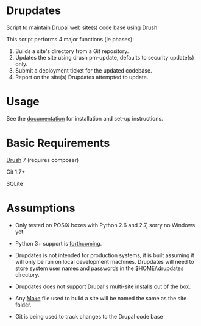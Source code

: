 Drupdates
===========
Script to maintain Drupal web site(s) code base using [Drush](http://www.drush.org)

This script performs 4 major functions (ie phases):

1. Builds a site's directory from a Git repository.
2. Updates the site using drush pm-update, defaults to security update(s) only.
3. Submit a deployment ticket for the updated codebase.
4. Report on the site(s) Drupdates attempted to update.

Usage
============

See the [documentation](docs/index.md) for installation and set-up instructions.

Basic Requirements
============
[Drush](http://drush.org) 7 (requires composer)

Git 1.7+

SQLite

Assumptions
===========

- Only tested on POSIX boxes with Python 2.6 and 2.7, sorry no Windows yet.

- Python 3+ support is [forthcoming](https://github.com/jalama/drupdates/issues/15).

- Drupdates is not intended for production systems, it is built assuming it
will only be run on local development machines.  Drupdates will need to store
system user names and passwords in the $HOME/.drupdates directory.

- Drupdates does not support Drupal's multi-site installs out of the box.

- Any [Make](docs/make.md) file used to build a site will be named the same as the site folder.

- Git is being used to track changes to the Drupal code base

